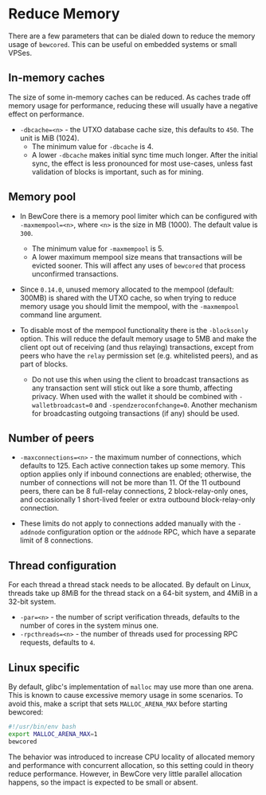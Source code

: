 # Reduce Memory

There are a few parameters that can be dialed down to reduce the memory usage of `bewcored`. This can be useful on embedded systems or small VPSes.

## In-memory caches

The size of some in-memory caches can be reduced. As caches trade off memory usage for performance, reducing these will usually have a negative effect on performance.

- `-dbcache=<n>` - the UTXO database cache size, this defaults to `450`. The unit is MiB (1024).
  - The minimum value for `-dbcache` is 4.
  - A lower `-dbcache` makes initial sync time much longer. After the initial sync, the effect is less pronounced for most use-cases, unless fast validation of blocks is important, such as for mining.

## Memory pool

- In BewCore there is a memory pool limiter which can be configured with `-maxmempool=<n>`, where `<n>` is the size in MB (1000). The default value is `300`.
  - The minimum value for `-maxmempool` is 5.
  - A lower maximum mempool size means that transactions will be evicted sooner. This will affect any uses of `bewcored` that process unconfirmed transactions.

- Since `0.14.0`, unused memory allocated to the mempool (default: 300MB) is shared with the UTXO cache, so when trying to reduce memory usage you should limit the mempool, with the `-maxmempool` command line argument.

- To disable most of the mempool functionality there is the `-blocksonly` option. This will reduce the default memory usage to 5MB and make the client opt out of receiving (and thus relaying) transactions, except from peers who have the `relay` permission set (e.g. whitelisted peers), and as part of blocks.

  - Do not use this when using the client to broadcast transactions as any transaction sent will stick out like a sore thumb, affecting privacy. When used with the wallet it should be combined with `-walletbroadcast=0` and `-spendzeroconfchange=0`. Another mechanism for broadcasting outgoing transactions (if any) should be used.

## Number of peers

- `-maxconnections=<n>` - the maximum number of connections, which defaults to 125. Each active connection takes up some
  memory. This option applies only if inbound connections are enabled; otherwise, the number of connections will not
  be more than 11. Of the 11 outbound peers, there can be 8 full-relay connections, 2 block-relay-only ones,
  and occasionally 1 short-lived feeler or extra outbound block-relay-only connection.

- These limits do not apply to connections added manually with the `-addnode` configuration option or
  the `addnode` RPC, which have a separate limit of 8 connections.

## Thread configuration

For each thread a thread stack needs to be allocated. By default on Linux,
threads take up 8MiB for the thread stack on a 64-bit system, and 4MiB in a
32-bit system.

- `-par=<n>` - the number of script verification threads, defaults to the number of cores in the system minus one.
- `-rpcthreads=<n>` - the number of threads used for processing RPC requests, defaults to `4`.

## Linux specific

By default, glibc's implementation of `malloc` may use more than one arena. This is known to cause excessive memory usage in some scenarios. To avoid this, make a script that sets `MALLOC_ARENA_MAX` before starting bewcored:

```bash
#!/usr/bin/env bash
export MALLOC_ARENA_MAX=1
bewcored
```

The behavior was introduced to increase CPU locality of allocated memory and performance with concurrent allocation, so this setting could in theory reduce performance. However, in BewCore very little parallel allocation happens, so the impact is expected to be small or absent.
